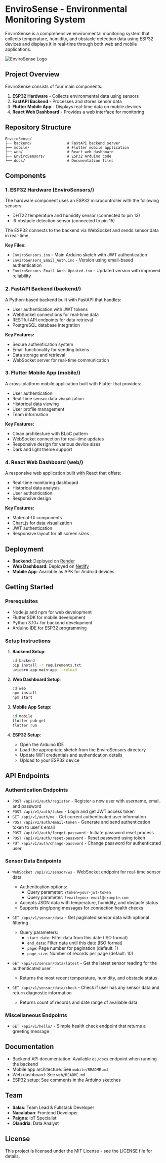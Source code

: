 # EnviroSense - Environmental Monitoring System

EnviroSense is a comprehensive environmental monitoring system that collects temperature, humidity, and obstacle detection data using ESP32 devices and displays it in real-time through both web and mobile applications.

![EnviroSense Logo](https://via.placeholder.com/800x400?text=EnviroSense)

## Project Overview

EnviroSense consists of four main components:

1. **ESP32 Hardware** - Collects environmental data using sensors
2. **FastAPI Backend** - Processes and stores sensor data
3. **Flutter Mobile App** - Displays real-time data on mobile devices
4. **React Web Dashboard** - Provides a web interface for monitoring

## Repository Structure

```
EnviroSense/
├── backend/                # FastAPI backend server
├── mobile/                 # Flutter mobile application
├── web/                    # React web dashboard
├── EnviroSensors/          # ESP32 Arduino code
└── docs/                   # Documentation files
```

## Components

### 1. ESP32 Hardware (EnviroSensors/)

The hardware component uses an ESP32 microcontroller with the following sensors:
- DHT22 temperature and humidity sensor (connected to pin 13)
- IR obstacle detection sensor (connected to pin 15)

The ESP32 connects to the backend via WebSocket and sends sensor data in real-time.

**Key Files:**
- `EnviroSensors.ino` - Main Arduino sketch with JWT authentication
- `EnviroSensors_Email_Auth.ino` - Version using email-based authentication
- `EnviroSensors_Email_Auth_Updated.ino` - Updated version with improved reliability

### 2. FastAPI Backend (backend/)

A Python-based backend built with FastAPI that handles:
- User authentication with JWT tokens
- WebSocket connections for real-time data
- RESTful API endpoints for data retrieval
- PostgreSQL database integration

**Key Features:**
- Secure authentication system
- Email functionality for sending tokens
- Data storage and retrieval
- WebSocket server for real-time communication

### 3. Flutter Mobile App (mobile/)

A cross-platform mobile application built with Flutter that provides:
- User authentication
- Real-time sensor data visualization
- Historical data viewing
- User profile management
- Team information

**Key Features:**
- Clean architecture with BLoC pattern
- WebSocket connection for real-time updates
- Responsive design for various device sizes
- Dark and light theme support

### 4. React Web Dashboard (web/)

A responsive web application built with React that offers:
- Real-time monitoring dashboard
- Historical data analysis
- User authentication
- Responsive design

**Key Features:**
- Material-UI components
- Chart.js for data visualization
- JWT authentication
- Responsive layout for all screen sizes

## Deployment

- **Backend**: Deployed on [Render](https://envirosense-2khv.onrender.com)
- **Web Dashboard**: Deployed on [Netlify](https://envirosense.netlify.app)
- **Mobile App**: Available as APK for Android devices

## Getting Started

### Prerequisites

- Node.js and npm for web development
- Flutter SDK for mobile development
- Python 3.10+ for backend development
- Arduino IDE for ESP32 programming

### Setup Instructions

1. **Backend Setup**:
   ```bash
   cd backend
   pip install -r requirements.txt
   uvicorn app.main:app --reload
   ```

2. **Web Dashboard Setup**:
   ```bash
   cd web
   npm install
   npm start
   ```

3. **Mobile App Setup**:
   ```bash
   cd mobile
   flutter pub get
   flutter run
   ```

4. **ESP32 Setup**:
   - Open the Arduino IDE
   - Load the appropriate sketch from the EnviroSensors directory
   - Update WiFi credentials and authentication details
   - Upload to your ESP32 device
  
## API Endpoints

### Authentication Endpoints

- `POST /api/v1/auth/register` - Register a new user with username, email, and password
- `POST /api/v1/auth/token` - Login and get JWT access token
- `GET /api/v1/auth/me` - Get current authenticated user information
- `POST /api/v1/auth/email-token` - Generate and send authentication token to user's email
- `POST /api/v1/auth/forgot-password` - Initiate password reset process
- `POST /api/v1/auth/reset-password` - Reset password using token
- `PUT /api/v1/auth/change-password` - Change password for authenticated user

### Sensor Data Endpoints

- `WebSocket /api/v1/sensor/ws` - WebSocket endpoint for real-time sensor data
  - Authentication options:
    - Query parameter: `?token=your-jwt-token`
    - Query parameter: `?email=your-email@example.com`
  - Accepts JSON data with temperature, humidity, and obstacle status
  - Supports ping/pong messages for connection health checks

- `GET /api/v1/sensor/data` - Get paginated sensor data with optional filtering
  - Query parameters:
    - `start_date`: Filter data from this date (ISO format)
    - `end_date`: Filter data until this date (ISO format)
    - `page`: Page number for pagination (default: 1)
    - `page_size`: Number of records per page (default: 10)

- `GET /api/v1/sensor/data/latest` - Get the latest sensor reading for the authenticated user
  - Returns the most recent temperature, humidity, and obstacle status

- `GET /api/v1/sensor/data/check` - Check if user has any sensor data and return diagnostic information
  - Returns count of records and date range of available data

### Miscellaneous Endpoints

- `GET /api/v1/hello/` - Simple health check endpoint that returns a greeting message


## Documentation

- Backend API documentation: Available at `/docs` endpoint when running the backend
- Mobile app architecture: See `mobile/README.md`
- Web dashboard: See `web/README.md`
- ESP32 setup: See comments in the Arduino sketches

## Team

- **Salas**: Team Lead & Fullstack Developer
- **Nacalaban**: Frontend Developer
- **Paigna**: IoT Specialist
- **Olandria**: Data Analyst

## License

This project is licensed under the MIT License - see the LICENSE file for details.
